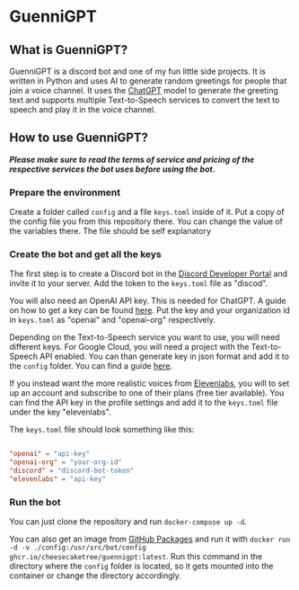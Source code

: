 # GuenniGPT

## What is GuenniGPT?

GuenniGPT is a discord bot and one of my fun little side projects. It is written in Python and uses AI to generate random greetings for people that join a voice channel. It uses the [ChatGPT](openai.com/chatgpt) model to generate the greeting text and supports multiple Text-to-Speech services to convert the text to speech and play it in the voice channel.

## How to use GuenniGPT?

***Please make sure to read the terms of service and pricing of the respective services the bot uses before using the bot.***

### Prepare the environment

Create a folder called `config` and a file `keys.toml` inside of it.
Put a copy of the config file you from this repository there. You can change the value of the variables there. The file should be self explanatory

### Create the bot and get all the keys

The first step is to create a Discord bot in the [Discord Developer Portal](https://discordpy.readthedocs.io/en/stable/discord.html) and invite it to your server. Add the token to the `keys.toml` file as "discod".

You will also need an OpenAI API key. This is needed for ChatGPT.
A guide on how to get a key can be found [here](https://platform.openai.com/docs/quickstart/account-setup).
Put the key and your organization id in `keys.toml` as "openai" and "openai-org" respectively.

Depending on the Text-to-Speech service you want to use, you will need different keys.
For Google Cloud, you will need a project with the Text-to-Speech API enabled. You can than generate key in json format and add it to the `config` folder.
You can find a guide [here](https://cloud.google.com/text-to-speech/docs/before-you-begin).

If you instead want the more realistic voices from [Elevenlabs](https://elevenlabs.io/), you will to set up an account and subscribe to one of their plans (free tier available). You can find the API key in the profile settings and add it to the `keys.toml` file under the key "elevenlabs".

The `keys.toml` file should look something like this:

```toml

"openai" = "api-key"
"openai-org" = "your-org-id"
"discord" = "discord-bot-token"
"elevenlabs" = "api-key"


```

### Run the bot

You can just clone the repository and run `docker-compose up -d`.

You can also get an image from [GitHub Packages](https://ghcr.io/cheesecaketree/guennigpt:latest) and run it with `docker run -d -v ./config:/usr/src/bot/config ghcr.io/cheesecaketree/guennigpt:latest`.
Run this command in the directory where the `config` folder is located, so it gets mounted into the container or change the directory accordingly.


